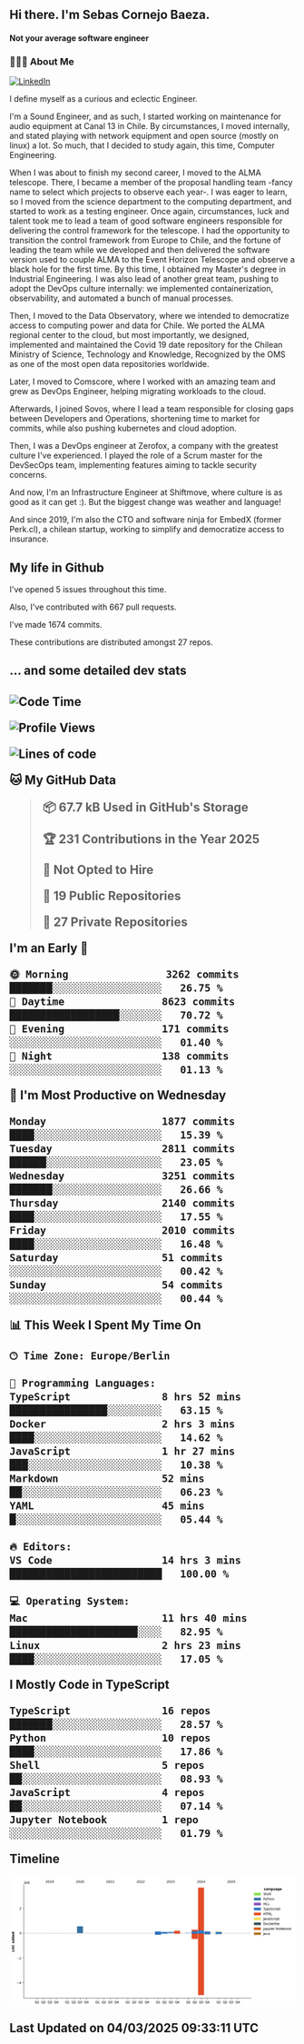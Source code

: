 <h2> Hi there.  I'm Sebas Cornejo Baeza.</h2>
<h4> Not your average software engineer</h4>
<h3> 👨🏻‍💻 About Me </h3>
<a href="http://linkedin.com/in/sebastian-cornejo-baeza/"><img alt="LinkedIn" src="https://img.shields.io/badge/Sebas%20Cornejo%20-informational?style=appveyor&logo=linkedin"></a>


I define myself as a curious and eclectic Engineer.

I'm a Sound Engineer, and as such, I started working on maintenance for audio equipment at Canal 13 in Chile.
By circumstances, I moved internally, and stated playing with network equipment and open source (mostly on linux) 
a lot. So much, that I decided to study again, this time, Computer Engineering.

When I was about to finish my second career, I moved to the ALMA telescope. There, I became a member of the proposal handling team
-fancy name to select which projects to observe each year-. 
I was eager to learn, so I moved from the science department to the computing department, and started to work as 
a testing engineer. Once again, circumstances, luck and talent took me to lead a team of good software engineers 
responsible for delivering the control framework for the telescope. I had the opportunity to transition the control framework from
Europe to Chile, and the fortune of leading the team while we developed and then delivered the software
version used to couple ALMA to the Event Horizon Telescope and observe a black hole for the first time.
By this time, I obtained my Master's degree in Industrial Engineering.
I was also lead of another great team, pushing to adopt the DevOps culture internally: we implemented containerization, observability, and automated a bunch of manual processes.

Then, I moved to the Data Observatory, where we intended to democratize access to computing power
and data for Chile. We ported the ALMA regional center to the cloud, but most importantly, we designed, implemented
and maintained the Covid 19 date repository for the Chilean Ministry of Science, Technology and Knowledge, Recognized by the OMS as one of the most open
data repositories worldwide.

Later, I moved to Comscore, where I worked with an amazing team and grew as DevOps Engineer, helping migrating workloads to the cloud.

Afterwards, I joined Sovos, where I lead a team responsible for closing gaps between Developers and Operations, shortening time to market for commits, while
also pushing kubernetes and cloud adoption.

Then, I was a DevOps engineer at Zerofox, a company with the greatest culture I've experienced. I played the role of a Scrum master for the DevSecOps team,
implementing features aiming to tackle security concerns.

And now, I'm an Infrastructure Engineer at Shiftmove, where culture is as good as it can get :). But the biggest change was weather and language!
 
And since 2019, I'm also the CTO and software ninja for EmbedX (former Perk.cl), a chilean startup, working to simplify and democratize access to insurance.

<h2> My life in Github </h2>

I've opened 5 issues throughout this time.

Also, I've contributed with 667 pull requests.

I've made 1674 commits.

These contributions are distributed amongst 27 repos.

<h2>... and some detailed dev stats<h2>

<!--START_SECTION:waka-->
![Code Time](http://img.shields.io/badge/Code%20Time-1%2C060%20hrs%206%20mins-blue)

![Profile Views](http://img.shields.io/badge/Profile%20Views-33-blue)

![Lines of code](https://img.shields.io/badge/From%20Hello%20World%20I%27ve%20Written-5.3%20million%20lines%20of%20code-blue)

**🐱 My GitHub Data** 

> 📦 67.7 kB Used in GitHub's Storage 
 > 
> 🏆 231 Contributions in the Year 2025
 > 
> 🚫 Not Opted to Hire
 > 
> 📜 19 Public Repositories 
 > 
> 🔑 27 Private Repositories 
 > 
**I'm an Early 🐤** 

```text
🌞 Morning                3262 commits        ███████░░░░░░░░░░░░░░░░░░   26.75 % 
🌆 Daytime                8623 commits        ██████████████████░░░░░░░   70.72 % 
🌃 Evening                171 commits         ░░░░░░░░░░░░░░░░░░░░░░░░░   01.40 % 
🌙 Night                  138 commits         ░░░░░░░░░░░░░░░░░░░░░░░░░   01.13 % 
```
📅 **I'm Most Productive on Wednesday** 

```text
Monday                   1877 commits        ████░░░░░░░░░░░░░░░░░░░░░   15.39 % 
Tuesday                  2811 commits        ██████░░░░░░░░░░░░░░░░░░░   23.05 % 
Wednesday                3251 commits        ███████░░░░░░░░░░░░░░░░░░   26.66 % 
Thursday                 2140 commits        ████░░░░░░░░░░░░░░░░░░░░░   17.55 % 
Friday                   2010 commits        ████░░░░░░░░░░░░░░░░░░░░░   16.48 % 
Saturday                 51 commits          ░░░░░░░░░░░░░░░░░░░░░░░░░   00.42 % 
Sunday                   54 commits          ░░░░░░░░░░░░░░░░░░░░░░░░░   00.44 % 
```


📊 **This Week I Spent My Time On** 

```text
🕑︎ Time Zone: Europe/Berlin

💬 Programming Languages: 
TypeScript               8 hrs 52 mins       ████████████████░░░░░░░░░   63.15 % 
Docker                   2 hrs 3 mins        ████░░░░░░░░░░░░░░░░░░░░░   14.62 % 
JavaScript               1 hr 27 mins        ███░░░░░░░░░░░░░░░░░░░░░░   10.38 % 
Markdown                 52 mins             ██░░░░░░░░░░░░░░░░░░░░░░░   06.23 % 
YAML                     45 mins             █░░░░░░░░░░░░░░░░░░░░░░░░   05.44 % 

🔥 Editors: 
VS Code                  14 hrs 3 mins       █████████████████████████   100.00 % 

💻 Operating System: 
Mac                      11 hrs 40 mins      █████████████████████░░░░   82.95 % 
Linux                    2 hrs 23 mins       ████░░░░░░░░░░░░░░░░░░░░░   17.05 % 
```

**I Mostly Code in TypeScript** 

```text
TypeScript               16 repos            ███████░░░░░░░░░░░░░░░░░░   28.57 % 
Python                   10 repos            ████░░░░░░░░░░░░░░░░░░░░░   17.86 % 
Shell                    5 repos             ██░░░░░░░░░░░░░░░░░░░░░░░   08.93 % 
JavaScript               4 repos             ██░░░░░░░░░░░░░░░░░░░░░░░   07.14 % 
Jupyter Notebook         1 repo              ░░░░░░░░░░░░░░░░░░░░░░░░░   01.79 % 
```



**Timeline**

![Lines of Code chart](https://raw.githubusercontent.com/scornejob/scornejob/master/assets/bar_graph.png)


 Last Updated on 04/03/2025 09:33:11 UTC
<!--END_SECTION:waka-->
